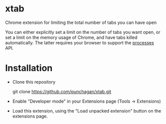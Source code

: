 xtab
====

Chrome extension for limiting the total number of tabs you can have open

You can either explicitly set a limit on the number of tabs you want open, or
set a limit on the memory usage of Chrome, and have tabs killed automatically.
The latter requires your browser to support the
[processes](https://developer.chrome.com/extensions/processes) API.

# Installation

- Clone this repository

    git clone https://github.com/punchagan/xtab.git

- Enable "Developer mode" in your Extensions page (Tools -> Extensions)

- Load this extension, using the "Load unpacked extension" button on the
  extensions page.
